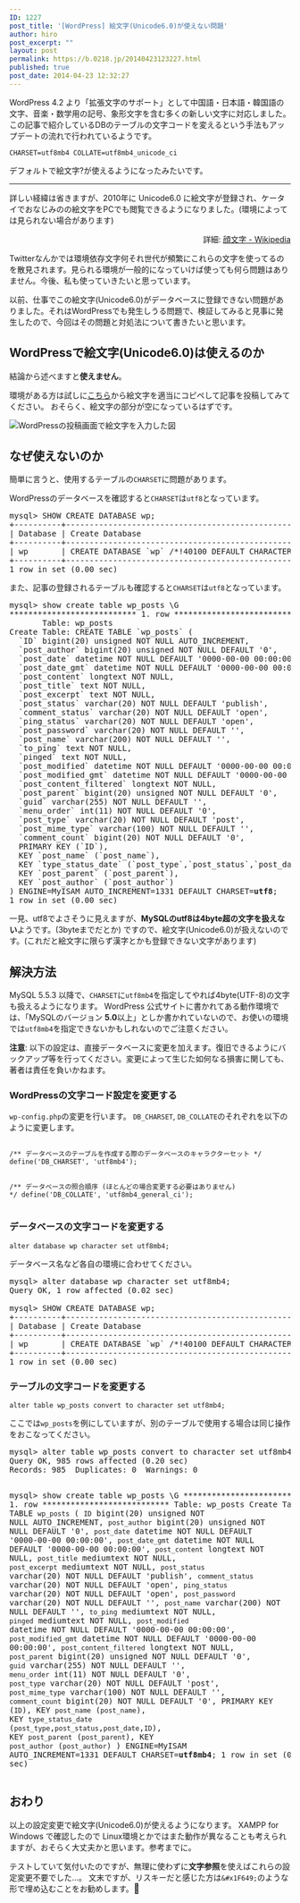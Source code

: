 ```yaml
---
ID: 1227
post_title: '[WordPress] 絵文字(Unicode6.0)が使えない問題'
author: hiro
post_excerpt: ""
layout: post
permalink: https://b.0218.jp/20140423123227.html
published: true
post_date: 2014-04-23 12:32:27
---
```

WordPress 4.2 より「拡張文字のサポート」として中国語・日本語・韓国語の文字、音楽・数学用の記号、象形文字を含む多くの新しい文字に対応しました。
この記事で紹介しているDBのテーブルの文字コードを変えるという手法もアップデートの流れで行われているようです。
<pre class="language-sql"><code>CHARSET=utf8mb4 COLLATE=utf8mb4_unicode_ci</code></pre>
デフォルトで絵文字?が使えるようになったみたいです。
<hr>
詳しい経緯は省きますが、2010年に Unicode6.0 に絵文字が登録され、ケータイでおなじみのの絵文字をPCでも閲覧できるようになりました。(環境によっては見られない場合があります)
<p align="right">詳細: <a href="http://ja.wikipedia.org/wiki/%E9%A1%94%E6%96%87%E5%AD%97">顔文字 - Wikipedia</a></p>

Twitterなんかでは環境依存文字何それ世代が頻繁にこれらの文字を使ってるのを散見されます。見られる環境が一般的になっていけば使っても何ら問題はありません。今後、私も使っていきたいと思っています。

以前、仕事でこの絵文字(Unicode6.0)がデータベースに登録できない問題がありました。それはWordPressでも発生しうる問題で、検証してみると見事に発生したので、今回はその問題と対処法について書きたいと思います。
<!--more-->
<h2>WordPressで絵文字(Unicode6.0)は使えるのか</h2>
結論から述べますと<strong>使えません</strong>。

環境がある方は試しに<a href="http://ja.wikipedia.org/wiki/%E9%A1%94%E6%96%87%E5%AD%97#Unicode.E3.81.B8.E3.81.AE.E9.A1.94.E6.96.87.E5.AD.97.E3.81.AE.E7.99.BB.E9.8C.B2">こちら</a>から絵文字を適当にコピペして記事を投稿してみてください。
おそらく、絵文字の部分が空になっているはずです。

<img alt="WordPressの投稿画面で絵文字を入力した図" src="[cfview name='img_1']">

<h2>なぜ使えないのか</h2>
簡単に言うと、使用するテーブルの<code>CHARSET</code>に問題があります。

WordPressのデータベースを確認すると<code>CHARSET</code>は<code>utf8</code>となっています。
<pre class="cmd">mysql&gt; SHOW CREATE DATABASE wp;
+----------+-------------------------------------------------------------+
| Database | Create Database                                             |
+----------+-------------------------------------------------------------+
| wp       | CREATE DATABASE `wp` /*!40100 DEFAULT CHARACTER SET <b>utf8</b>; */ |
+----------+-------------------------------------------------------------+
1 row in set (0.00 sec)</pre>

また、記事の登録されるテーブルも確認すると<code>CHARSET</code>は<code>utf8</code>となっています。
<pre class="cmd">mysql&gt; show create table wp_posts \G
*************************** 1. row ***************************
       Table: wp_posts
Create Table: CREATE TABLE `wp_posts` (
  `ID` bigint(20) unsigned NOT NULL AUTO_INCREMENT,
  `post_author` bigint(20) unsigned NOT NULL DEFAULT &#039;0&#039;,
  `post_date` datetime NOT NULL DEFAULT &#039;0000-00-00 00:00:00&#039;,
  `post_date_gmt` datetime NOT NULL DEFAULT &#039;0000-00-00 00:00:00&#039;,
  `post_content` longtext NOT NULL,
  `post_title` text NOT NULL,
  `post_excerpt` text NOT NULL,
  `post_status` varchar(20) NOT NULL DEFAULT &#039;publish&#039;,
  `comment_status` varchar(20) NOT NULL DEFAULT &#039;open&#039;,
  `ping_status` varchar(20) NOT NULL DEFAULT &#039;open&#039;,
  `post_password` varchar(20) NOT NULL DEFAULT &#039;&#039;,
  `post_name` varchar(200) NOT NULL DEFAULT &#039;&#039;,
  `to_ping` text NOT NULL,
  `pinged` text NOT NULL,
  `post_modified` datetime NOT NULL DEFAULT &#039;0000-00-00 00:00:00&#039;,
  `post_modified_gmt` datetime NOT NULL DEFAULT &#039;0000-00-00 00:00:00&#039;,
  `post_content_filtered` longtext NOT NULL,
  `post_parent` bigint(20) unsigned NOT NULL DEFAULT &#039;0&#039;,
  `guid` varchar(255) NOT NULL DEFAULT &#039;&#039;,
  `menu_order` int(11) NOT NULL DEFAULT &#039;0&#039;,
  `post_type` varchar(20) NOT NULL DEFAULT &#039;post&#039;,
  `post_mime_type` varchar(100) NOT NULL DEFAULT &#039;&#039;,
  `comment_count` bigint(20) NOT NULL DEFAULT &#039;0&#039;,
  PRIMARY KEY (`ID`),
  KEY `post_name` (`post_name`),
  KEY `type_status_date` (`post_type`,`post_status`,`post_date`,`ID`),
  KEY `post_parent` (`post_parent`),
  KEY `post_author` (`post_author`)
) ENGINE=MyISAM AUTO_INCREMENT=1331 DEFAULT CHARSET=<b>utf8</b>;
1 row in set (0.00 sec)</pre>

一見、utf8でよさそうに見えますが、<strong>MySQLのutf8は4byte超の文字を扱えない</strong>ようです。(3byteまでだとか)
ですので、絵文字(Unicode6.0)が扱えないのです。(これだと絵文字に限らず漢字とかも登録できない文字があります)

<h2>解決方法</h2>
MySQL 5.5.3 以降で、<code>CHARSET</code>に<code>utf8mb4</code>を指定してやれば4byte(UTF-8)の文字も扱えるようになります。
WordPress 公式サイトに書かれてある動作環境では、「MySQLのバージョン <b>5.0</b>以上」としか書かれていないので、お使いの環境では<code>utf8mb4</code>を指定できないかもしれないのでご注意ください。

<p class="alert alert-danger"><strong>注意</strong>: 以下の設定は、直接データベースに変更を加えます。復旧できるようにバックアップ等を行ってください。変更によって生じた如何なる損害に関しても、著者は責任を負いかねます。</p>

<h3>WordPressの文字コード設定を変更する</h3>
<code>wp-config.php</code>の変更を行います。
<code>DB_CHARSET</code>, <code>DB_COLLATE</code>のそれぞれを以下のように変更します。
<pre class="language-sql"><code>
/** データベースのテーブルを作成する際のデータベースのキャラクターセット */
define('DB_CHARSET', 'utf8mb4');

/** データベースの照合順序 (ほとんどの場合変更する必要はありません) */
define('DB_COLLATE', 'utf8mb4_general_ci');
</code></pre>

<h3>データベースの文字コードを変更する</h3>
<pre class="language-sql"><code>alter database wp character set utf8mb4;</code></pre>
データベース名など各自の環境に合わせてください。

<pre class="cmd">mysql&gt; alter database wp character set utf8mb4;
Query OK, 1 row affected (0.02 sec)

mysql&gt; SHOW CREATE DATABASE wp;
+----------+----------------------------------------------------------------+
| Database | Create Database                                                |
+----------+----------------------------------------------------------------+
| wp       | CREATE DATABASE `wp` /*!40100 DEFAULT CHARACTER SET <b>utf8mb4</b> */ |
+----------+----------------------------------------------------------------+
1 row in set (0.00 sec)</pre>


<h3>テーブルの文字コードを変更する</h3>
<pre class="language-sql"><code>alter table wp_posts convert to character set utf8mb4;</code></pre>
ここでは<code>wp_posts</code>を例にしていますが、別のテーブルで使用する場合は同じ操作をおこなってください。
<pre class="cmd">mysql&gt; alter table wp_posts convert to character set utf8mb4;
Query OK, 985 rows affected (0.20 sec)
Records: 985  Duplicates: 0  Warnings: 0

mysql&gt; show create table wp_posts \G
*************************** 1. row ***************************
       Table: wp_posts
Create Table: CREATE TABLE `wp_posts` (
  `ID` bigint(20) unsigned NOT NULL AUTO_INCREMENT,
  `post_author` bigint(20) unsigned NOT NULL DEFAULT &#039;0&#039;,
  `post_date` datetime NOT NULL DEFAULT &#039;0000-00-00 00:00:00&#039;,
  `post_date_gmt` datetime NOT NULL DEFAULT &#039;0000-00-00 00:00:00&#039;,
  `post_content` longtext NOT NULL,
  `post_title` mediumtext NOT NULL,
  `post_excerpt` mediumtext NOT NULL,
  `post_status` varchar(20) NOT NULL DEFAULT &#039;publish&#039;,
  `comment_status` varchar(20) NOT NULL DEFAULT &#039;open&#039;,
  `ping_status` varchar(20) NOT NULL DEFAULT &#039;open&#039;,
  `post_password` varchar(20) NOT NULL DEFAULT &#039;&#039;,
  `post_name` varchar(200) NOT NULL DEFAULT &#039;&#039;,
  `to_ping` mediumtext NOT NULL,
  `pinged` mediumtext NOT NULL,
  `post_modified` datetime NOT NULL DEFAULT &#039;0000-00-00 00:00:00&#039;,
  `post_modified_gmt` datetime NOT NULL DEFAULT &#039;0000-00-00 00:00:00&#039;,
  `post_content_filtered` longtext NOT NULL,
  `post_parent` bigint(20) unsigned NOT NULL DEFAULT &#039;0&#039;,
  `guid` varchar(255) NOT NULL DEFAULT &#039;&#039;,
  `menu_order` int(11) NOT NULL DEFAULT &#039;0&#039;,
  `post_type` varchar(20) NOT NULL DEFAULT &#039;post&#039;,
  `post_mime_type` varchar(100) NOT NULL DEFAULT &#039;&#039;,
  `comment_count` bigint(20) NOT NULL DEFAULT &#039;0&#039;,
  PRIMARY KEY (`ID`),
  KEY `post_name` (`post_name`),
  KEY `type_status_date` (`post_type`,`post_status`,`post_date`,`ID`),
  KEY `post_parent` (`post_parent`),
  KEY `post_author` (`post_author`)
) ENGINE=MyISAM AUTO_INCREMENT=1331 DEFAULT CHARSET=<b>utf8mb4</b>;
1 row in set (0.02 sec)</pre>

<h2>おわり</h2>
以上の設定変更で絵文字(Unicode6.0)が使えるようになります。
XAMPP for Windows で確認したので Linux環境とかではまた動作が異なることも考えられますが、おそらく大丈夫かと思います。参考までに。

テストしていて気付いたのですが、無理に使わずに<strong>文字参照</strong>を使えばこれらの設定変更不要でした…。
文末ですが、リスキーだと感じた方は<code>&amp;#x1F649;</code>のような形で埋め込むことをお勧めします。<span style="font-size:120%;">&#x1F649;</span>